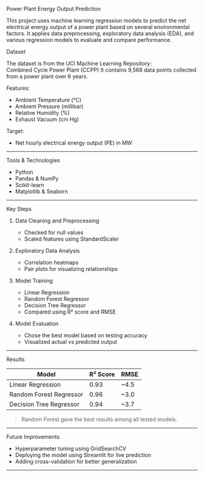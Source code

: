 Power Plant Energy Output Prediction

This project uses machine learning regression models to predict the net electrical energy output of a power plant based on several environmental factors. It applies data preprocessing, exploratory data analysis (EDA), and various regression models to evaluate and compare performance.

Dataset

The dataset is from the UCI Machine Learning Repository:  
Combined Cycle Power Plant (CCPP) 
It contains 9,568 data points collected from a power plant over 6 years.

Features:
- Ambient Temperature (°C)
- Ambient Pressure (millibar)
- Relative Humidity (%)
- Exhaust Vacuum (cm Hg)

Target:
- Net hourly electrical energy output (PE) in MW

---

Tools & Technologies

- Python
- Pandas & NumPy
- Scikit-learn
- Matplotlib & Seaborn

---

Key Steps

1. Data Cleaning and Preprocessing
   - Checked for null values
   - Scaled features using StandardScaler

2. Exploratory Data Analysis
   - Correlation heatmaps
   - Pair plots for visualizing relationships

3. Model Training
   - Linear Regression
   - Random Forest Regressor
   - Decision Tree Regressor
   - Compared using R² score and RMSE

4. Model Evaluation
   - Chose the best model based on testing accuracy
   - Visualized actual vs predicted output

---

 Results

| Model                 | R² Score | RMSE |
|----------------------|----------|------|
| Linear Regression     | 0.93     | ~4.5 |
| Random Forest Regressor | 0.96  | ~3.0 |
| Decision Tree Regressor | 0.94  | ~3.7 |

>  Random Forest gave the best results among all tested models.

---

 Future Improvements

- Hyperparameter tuning using GridSearchCV
- Deploying the model using Streamlit for live prediction
- Adding cross-validation for better generalization

---
